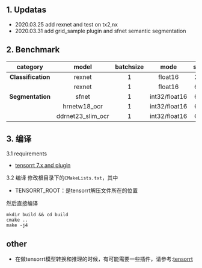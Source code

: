 ## 1. Updatas
- 2020.03.25 add rexnet and test on tx2,nx
- 2020.03.31 add grid_sample plugin and sfnet semantic segmentation

## 2. Benchmark

|      category      |       model       | batchsize |     mode      | size/(w,h) |  3080/ms  |    nx/ms     |    tx2/ms    |                      url                      |
| :----------------: | :---------------: | :-------: | :-----------: | :--------: | :-------: | :----------: | :----------: | :-------------------------------------------: |
| **Classification** |      rexnet       |     1     |    float16    |  224*224   |           |     8.9      |    25.69     |  [rexnet](https://github.com/clovaai/rexnet)  |
|                    |      rexnet       |     1     |    float16    |  640*480   |           |     36.6     |    79.27     |  [rexnet](https://github.com/clovaai/rexnet)  |
|  **Segmentation**  |       sfnet       |     1     | int32/float16 |  640*480   | 8.79/2.71 | 109.74/50.03 | 150.87/99.57 |  [sfnet](https://github.com/lxtGH/SFSegNets)  |
|                    |   hrnetw18_ocr    |     1     | int32/float16 |  640*480   |     ~     |   ~/65.565   |   ~/183.81   | [hrnet_ocr](https://github.com/HRNet/HRNet-Semantic-Segmentation/tree/HRNet-OCR) |
|                    | ddrnet23_slim_ocr |     1     | int32/float16 |  640*480   |     ~     |   ~/17.805   |   ~/47.41    | [ddrnet](https://github.com/ydhongHIT/DDRNet) |


## 3. 编译

3.1 requirements
- [tensorrt 7.x and plugin](https://github.com/chenjun2hao/TensorRT/tree/release/7.2)

3.2 编译
修改根目录下的`CMakeLists.txt`，其中
- TENSORRT_ROOT：是tensorrt解压文件所在的位置

然后直接编译
```
mkdir build && cd build
cmake ..
make -j4
```

## other
- 在做tensorrt模型转换和推理的时候，有可能需要一些插件，请参考:[tensorrt](https://github.com/chenjun2hao/TensorRT/tree/release/7.2)